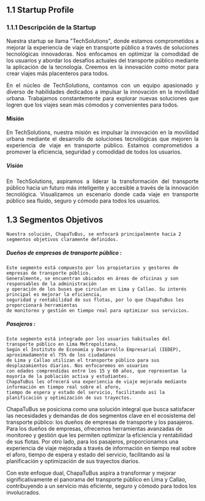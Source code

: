 ## 1.1 Startup Profile

### 1.1.1 Descripción de la Startup

<p align="justify">Nuestra startup se llama "TechSolutions", donde estamos comprometidos a mejorar la experiencia de viaje en transporte público a través de soluciones tecnológicas innovadoras. Nos enfocamos en optimizar la comodidad de los usuarios y abordar los desafíos actuales del transporte público mediante la aplicación de la tecnología. Creemos en la innovación como motor para crear viajes más placenteros para todos.</p>

<p align="justify">En el núcleo de TechSolutions, contamos con un equipo apasionado y diverso de habilidades dedicados a impulsar la innovación en la movilidad urbana. Trabajamos constantemente para explorar nuevas soluciones que logren que los viajes sean más cómodos y convenientes para todos.</p>

#### Misión
<p align="justify">En TechSolutions, nuestra misión es impulsar la innovación en la movilidad urbana mediante el desarrollo de soluciones tecnológicas que mejoren la experiencia de viaje en transporte público. Estamos comprometidos a promover la eficiencia, seguridad y comodidad de todos los usuarios.</p>

##### Visión
<p align="justify">En TechSolutions, aspiramos a liderar la transformación del transporte público hacia un futuro más inteligente y accesible a través de la innovación tecnológica. Visualizamos un escenario donde cada viaje en transporte público sea fluido, seguro y   cómodo para todos los usuarios.</p>



## 1.3 Segmentos Objetivos

    Nuestra solución, ChapaTuBus, se enfocará principalmente hacia 2 segmentos objetivos claramente definidos. 

##### Dueños de empresas de transporte público :
    Este segmento está compuesto por los propietarios y gestores de empresas de transporte público.
    Generalmente, se encuentran ubicados en áreas de oficinas y son responsables de la administración
    y operación de los buses que circulan en Lima y Callao. Su interés principal es mejorar la eficiencia,
    seguridad y rentabilidad de sus flotas, por lo que ChapaTuBus les proporcionará herramientas
    de monitoreo y gestión en tiempo real para optimizar sus servicios.

##### Pasajeros :
    Este segmento está integrado por los usuarios habituales del transporte público en Lima Metropolitana. 
    Según el Instituto de Economía y Desarrollo Empresarial (IEDEP), aproximadamente el 75% de los ciudadanos 
    de Lima y Callao utilizan el transporte público para sus desplazamientos diarios. Nos enfocaremos en usuarios
    con edades comprendidas entre los 15 y 60 años, que representan la mayoría de la población activa y estudiantes. 
    ChapaTuBus les ofrecerá una experiencia de viaje mejorada mediante información en tiempo real sobre el aforo, 
    tiempo de espera y estado del servicio, facilitando así la planificación y optimización de sus trayectos.

ChapaTuBus se posiciona como una solución integral que busca satisfacer las necesidades y demandas de dos segmentos
clave en el ecosistema del transporte público: los dueños de empresas de transporte y los pasajeros. Para los dueños
de empresas, ofrecemos herramientas avanzadas de monitoreo y gestión que les permiten optimizar la eficiencia y rentabilidad
de sus flotas. Por otro lado, para los pasajeros, proporcionamos una experiencia de viaje mejorada a través de información en
tiempo real sobre el aforo, tiempo de espera y estado del servicio, facilitando así la planificación y optimización de sus trayectos diarios.

Con este enfoque dual, ChapaTuBus aspira a transformar y mejorar significativamente el panorama del transporte público en Lima y Callao,
contribuyendo a un servicio más eficiente, seguro y cómodo para todos los involucrados.
